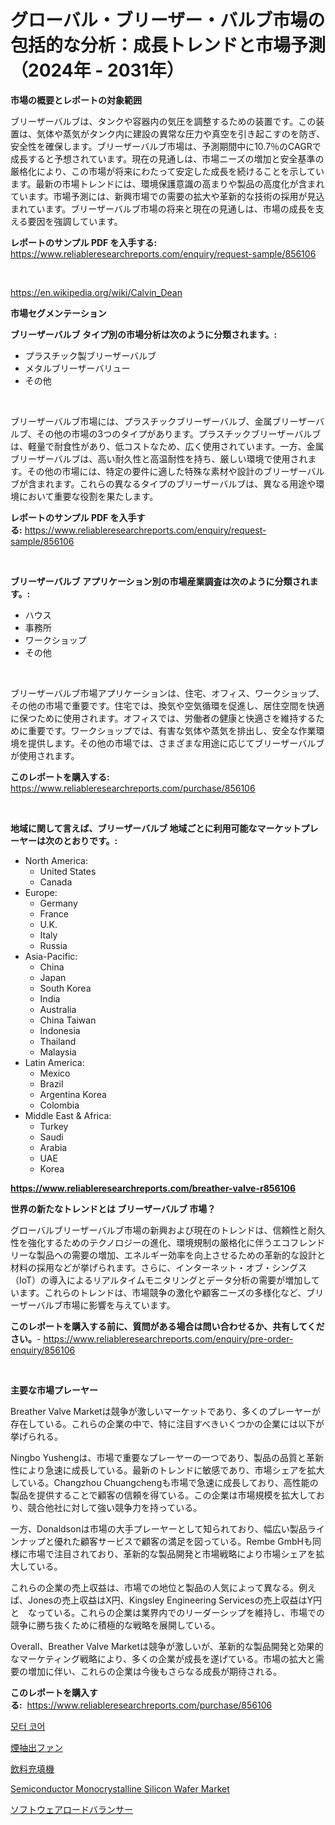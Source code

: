 <p><h1>グローバル・ブリーザー・バルブ市場の包括的な分析：成長トレンドと市場予測（2024年 - 2031年）</h1></p><p><strong>市場の概要とレポートの対象範囲</strong></p>
<p><p>ブリーザーバルブは、タンクや容器内の気圧を調整するための装置です。この装置は、気体や蒸気がタンク内に建設の異常な圧力や真空を引き起こすのを防ぎ、安全性を確保します。ブリーザーバルブ市場は、予測期間中に10.7％のCAGRで成長すると予想されています。現在の見通しは、市場ニーズの増加と安全基準の厳格化により、この市場が将来にわたって安定した成長を続けることを示しています。最新の市場トレンドには、環境保護意識の高まりや製品の高度化が含まれています。市場予測には、新興市場での需要の拡大や革新的な技術の採用が見込まれています。ブリーザーバルブ市場の将来と現在の見通しは、市場の成長を支える要因を強調しています。</p></p>
<p><strong>レポートのサンプル PDF を入手する:</strong> <a href="https://www.reliableresearchreports.com/enquiry/request-sample/856106">https://www.reliableresearchreports.com/enquiry/request-sample/856106</a></p>
<p>&nbsp;</p>
<p><a href="https://en.wikipedia.org/wiki/Calvin_Dean">https://en.wikipedia.org/wiki/Calvin_Dean</a></p>
<p><strong>市場セグメンテーション</strong></p>
<p><strong>ブリーザーバルブ タイプ別の市場分析は次のように分類されます。:</strong></p>
<p><ul><li>プラスチック製ブリーザーバルブ</li><li>メタルブリーザーバリュー</li><li>その他</li></ul></p>
<p>&nbsp;</p>
<p><p>ブリーザーバルブ市場には、プラスチックブリーザーバルブ、金属ブリーザーバルブ、その他の市場の3つのタイプがあります。プラスチックブリーザーバルブは、軽量で耐食性があり、低コストなため、広く使用されています。一方、金属ブリーザーバルブは、高い耐久性と高温耐性を持ち、厳しい環境で使用されます。その他の市場には、特定の要件に適した特殊な素材や設計のブリーザーバルブが含まれます。これらの異なるタイプのブリーザーバルブは、異なる用途や環境において重要な役割を果たします。</p></p>
<p><strong>レポートのサンプル PDF を入手する:</strong>&nbsp;<a href="https://www.reliableresearchreports.com/enquiry/request-sample/856106">https://www.reliableresearchreports.com/enquiry/request-sample/856106</a></p>
<p>&nbsp;</p>
<p><strong> ブリーザーバルブ アプリケーション別の市場産業調査は次のように分類されます。:</strong></p>
<p><ul><li>ハウス</li><li>事務所</li><li>ワークショップ</li><li>その他</li></ul></p>
<p>&nbsp;</p>
<p><p>ブリーザーバルブ市場アプリケーションは、住宅、オフィス、ワークショップ、その他の市場で重要です。住宅では、換気や空気循環を促進し、居住空間を快適に保つために使用されます。オフィスでは、労働者の健康と快適さを維持するために重要です。ワークショップでは、有害な気体や蒸気を排出し、安全な作業環境を提供します。その他の市場では、さまざまな用途に応じてブリーザーバルブが使用されます。</p></p>
<p><strong>このレポートを購入する:</strong>&nbsp; <a href="https://www.reliableresearchreports.com/purchase/856106">https://www.reliableresearchreports.com/purchase/856106</a></p>
<p>&nbsp;</p>
<p><strong>地域に関して言えば、ブリーザーバルブ 地域ごとに利用可能なマーケットプレーヤーは次のとおりです。:</strong></p>
<p><ul>
    <li>
        North America:
        <ul>
            <li>United States</li>
            <li>Canada</li>
        </ul>
    </li>
    <li>
        Europe:
        <ul>
            <li>Germany</li>
            <li>France</li>
            <li>U.K.</li>
            <li>Italy</li>
            <li>Russia</li>
        </ul>
    </li>
    <li>
        Asia-Pacific:
        <ul>
            <li>China</li>
            <li>Japan</li>
            <li>South Korea</li>
            <li>India</li>
            <li>Australia</li>
            <li>China Taiwan</li>
            <li>Indonesia</li>
            <li>Thailand</li>
            <li>Malaysia</li>
        </ul>
    </li>
    <li>
        Latin America:
        <ul>
            <li>Mexico</li>
            <li>Brazil</li>
            <li>Argentina Korea</li>
            <li>Colombia</li>
        </ul>
    </li>
    <li>
        Middle East & Africa:
        <ul>
            <li>Turkey</li>
            <li>Saudi</li>
            <li>Arabia</li>
            <li>UAE</li>
            <li>Korea</li>
        </ul>
    </li>
    </ul></p>
<p><strong><a href="https://www.reliableresearchreports.com/breather-valve-r856106">https://www.reliableresearchreports.com/breather-valve-r856106</a></strong>&nbsp;</p>
<p><strong>世界の新たなトレンドとは ブリーザーバルブ 市場？</strong></p>
<p><p>グローバルブリーザーバルブ市場の新興および現在のトレンドは、信頼性と耐久性を強化するためのテクノロジーの進化、環境規制の厳格化に伴うエコフレンドリーな製品への需要の増加、エネルギー効率を向上させるための革新的な設計と材料の採用などが挙げられます。さらに、インターネット・オブ・シングス（IoT）の導入によるリアルタイムモニタリングとデータ分析の需要が増加しています。これらのトレンドは、市場競争の激化や顧客ニーズの多様化など、ブリーザーバルブ市場に影響を与えています。</p></p>
<p><strong>このレポートを購入する前に、質問がある場合は問い合わせるか、共有してください。</strong>- <a href="https://www.reliableresearchreports.com/enquiry/pre-order-enquiry/856106">https://www.reliableresearchreports.com/enquiry/pre-order-enquiry/856106</a></p>
<p>&nbsp;</p>
<p><strong>主要な市場プレーヤー</strong></p>
<p><p>Breather Valve Marketは競争が激しいマーケットであり、多くのプレーヤーが存在している。これらの企業の中で、特に注目すべきいくつかの企業には以下が挙げられる。</p><p>Ningbo Yushengは、市場で重要なプレーヤーの一つであり、製品の品質と革新性により急速に成長している。最新のトレンドに敏感であり、市場シェアを拡大している。Changzhou Chuangchengも市場で急速に成長しており、高性能の製品を提供することで顧客の信頼を得ている。この企業は市場規模を拡大しており、競合他社に対して強い競争力を持っている。</p><p>一方、Donaldsonは市場の大手プレーヤーとして知られており、幅広い製品ラインナップと優れた顧客サービスで顧客の満足を図っている。Rembe GmbHも同様に市場で注目されており、革新的な製品開発と市場戦略により市場シェアを拡大している。</p><p>これらの企業の売上収益は、市場での地位と製品の人気によって異なる。例えば、Jonesの売上収益はX円、Kingsley Engineering Servicesの売上収益はY円と　なっている。これらの企業は業界内でのリーダーシップを維持し、市場での競争に勝ち抜くために積極的な戦略を展開している。</p><p>Overall、Breather Valve Marketは競争が激しいが、革新的な製品開発と効果的なマーケティング戦略により、多くの企業が成長を遂げている。市場の拡大と需要の増加に伴い、これらの企業は今後もさらなる成長が期待される。</p></p>
<p><strong>このレポートを購入する:</strong>&nbsp;&nbsp;<a href="https://www.reliableresearchreports.com/purchase/856106">https://www.reliableresearchreports.com/purchase/856106</a></p>
<p><p><a href="https://github.com/LuckeyCorbin/Market-Research-Report-List-1/blob/main/726548014210.md">모터 코어</a></p><p><a href="https://github.com/RandallRunte2023/Market-Research-Report-List-2/blob/main/27836759062.md">煙抽出ファン</a></p><p><a href="https://github.com/DanykaKilback/Market-Research-Report-List-2/blob/main/12823059063.md">飲料充填機</a></p><p><a href="https://github.com/ChloeConn57/Market-Research-Report-List-1/blob/main/semiconductor-monocrystalline-silicon-wafer-market.md">Semiconductor Monocrystalline Silicon Wafer Market</a></p><p><a href="https://medium.com/@kimjmgeh81/%E3%82%BD%E3%83%95%E3%83%88%E3%82%A6%E3%82%A7%E3%82%A2%E3%83%AD%E3%83%BC%E3%83%89%E3%83%90%E3%83%A9%E3%83%B3%E3%82%B5%E3%83%BC%E5%B8%82%E5%A0%B4%E3%81%AE%E4%BA%88%E6%B8%AC-%E5%B8%82%E5%A0%B4%E5%8B%95%E5%90%91%E3%81%8A%E3%82%88%E3%81%B3%E5%BD%B1%E9%9F%BF%E5%88%86%E6%9E%90-2024%E5%B9%B4-2031%E5%B9%B4-3e361fe1bdfb">ソフトウェアロードバランサー</a></p></p>